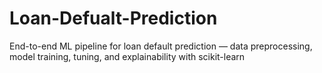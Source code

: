 # Loan-Defualt-Prediction
End-to-end ML pipeline for loan default prediction — data preprocessing, model training, tuning, and explainability with scikit-learn
